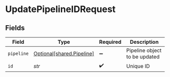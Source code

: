 # UpdatePipelineIDRequest


## Fields

| Field                                                        | Type                                                         | Required                                                     | Description                                                  |
| ------------------------------------------------------------ | ------------------------------------------------------------ | ------------------------------------------------------------ | ------------------------------------------------------------ |
| `pipeline`                                                   | [Optional[shared.Pipeline]](../../models/shared/pipeline.md) | :heavy_minus_sign:                                           | Pipeline object to be updated                                |
| `id`                                                         | *str*                                                        | :heavy_check_mark:                                           | Unique ID                                                    |